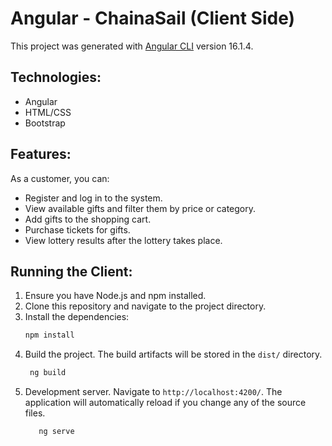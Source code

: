 
# Angular - ChainaSail (Client Side)
This project was generated with [Angular CLI](https://github.com/angular/angular-cli) version 16.1.4.

## Technologies:
- Angular
- HTML/CSS
- Bootstrap


## Features:
As a customer, you can:
- Register and log in to the system.
- View available gifts and filter them by price or category.
- Add gifts to the shopping cart.
- Purchase tickets for gifts.
- View lottery results after the lottery takes place.


## Running the Client:
1. Ensure you have Node.js and npm installed.
2. Clone this repository and navigate to the project directory.
3. Install the dependencies:
   ```bash
   npm install

4. Build the project. The build artifacts will be stored in the `dist/` directory.
    ```bash
     ng build
5. Development server. Navigate to `http://localhost:4200/`. The application will automatically reload if you change any of the source files.
    ```bash
       ng serve
